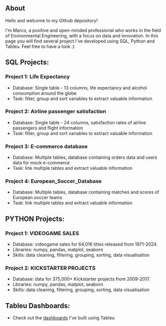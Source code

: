 ## About

Hello and welcome to my Github depository!

I'm Marco, a positive and open-minded professional who works in the field of Environmental Engineering, with a focus on data and innovation. 
In this page you will find several project I've developed using SQL, Python and Tableu.
Feel free to have a look :)

## SQL Projects: 
### Project 1: Life Expectancy
- Database: Single table - 13 columns, life expectancy and alcohol consumption around the globe 
- Task: filter, group and sort variables to extract valuable information 

### Project 2: Airline passenger satisfaction
- Database: Single table - 24 columns, satisfaction rates of airline passengers and flight information
- Task: filter, group and sort variables to extract valuable information 

### Project 3: E-commerce database
- Database: Multiple tables, database containing orders data and users data for mock e-commerce
- Task: link multiple tables and extract valuable information 

### Project 4: European_Soccer_Database
- Database: Multiple tables, database containing matches and scores of European soccer teams
- Task: link multiple tables and extract valuable information 
  
## PYTHON Projects:
### Project 1: VIDEOGAME SALES
- Database: videogame sales for 64,016 titles released from 1971-2024.
- Libraries: numpy, pandas, matplot, seaborn
- Skills: data cleaning, filtering, grouping, sorting, data visualisation

### Project 2: KICKSTARTER PROJECTS
- Database: data for 375,000+ Kickstarter projects from 2009-2017.
- Libraries: numpy, pandas, matplot, seaborn
- Skills: data cleaning, filtering, grouping, sorting, data visualisation
  
## Tableu Dashboards: 
- Check out the [dashboards](https://public.tableau.com/app/profile/marco.eulogi/vizzes) I've built using Tableu
